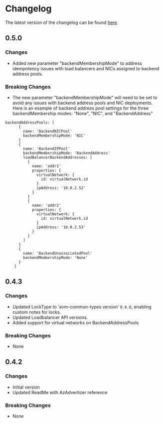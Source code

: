 # Changelog

The latest version of the changelog can be found [here](https://github.com/Azure/bicep-registry-modules/blob/main/avm/res/network/load-balancer/CHANGELOG.md).

## 0.5.0

### Changes

- Added new parameter "backendMembershipMode" to address idempotency issues with load balancers and NICs assigned to backend address pools.

### Breaking Changes

- The new parameter "backendMembershipMode" will need to be set to avoid any issues with backend address pools and NIC deployments. Here is an example of backend address pool settings for the three backendMembership modes: "None", "NIC", and "BackendAddress"

```bicep
backendAddressPools: [
      {
        name: 'BackendNICPool'
        backendMembershipMode: 'NIC'
      }
      {
        name: 'BackendIPPool'
        backendMembershipMode: 'BackendAddress'
        loadBalancerBackendAddresses: [
          {
            name: 'addr1'
            properties: {
              virtualNetwork: {
                id: virtualNetwork.id
              }
              ipAddress: '10.0.2.52'
            }
          }
          {
            name: 'addr2'
            properties: {
              virtualNetwork: {
                id: virtualNetwork.id
              }
              ipAddress: '10.0.2.53'
            }
          }
        ]
      }
      {
        name: 'BackendUnassociatedPool'
        backendMembershipMode: 'None'
      }
    ]
```

## 0.4.3

### Changes

- Updated LockType to 'avm-common-types version' `0.6.0`, enabling custom notes for locks.
- Updated Loadbalancer API versions.
- Added support for virtual networks on BackendAddressPools

### Breaking Changes

- None

## 0.4.2

### Changes

- Initial version
- Updated ReadMe with AzAdvertizer reference

### Breaking Changes

- None
